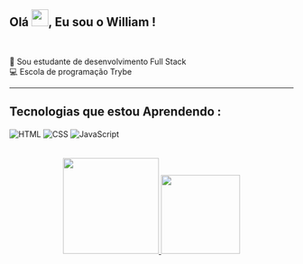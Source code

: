 <h2> Olá <img src="https://raw.githubusercontent.com/MartinHeinz/MartinHeinz/master/wave.gif" width="30px" height="30px">, Eu sou o William !</h2>
<br>

📖️ Sou estudante de desenvolvimento Full Stack
<br>
💻️ Escola de programação Trybe

<hr>

## Tecnologias que estou Aprendendo :

 <div style="display: inline_block">
   <img align="center" alt="HTML" src="https://img.shields.io/badge/HTML-239120?style=for-the-badge&logo=html5&logoColor=white"/>
   <img align="center" alt="CSS" src="https://img.shields.io/badge/CSS-239120?&style=for-the-badge&logo=css3&logoColor=white"/>
   <img align="center" alt="JavaScript" src="https://img.shields.io/badge/JavaScript-F7DF1E?style=for-the-badge&logo=javascript&logoColor=black"/>
 </div>


<br>
<br>
<div align="center">
  <a href="https://github.com/WilliamNunes905">
  <img height="170em" src="https://github-readme-stats.vercel.app/api?username=WilliamNunes905&show_icons=true&theme=chartreuse-dark&show_icons=true"/>
 <img height="140em" src="https://github-readme-stats.vercel.app/api/top-langs/?username=WilliamNunes905&layout=compact&langs_count=7&theme=chartreuse-dark&show_icons=true"/>
</div>
         
          
       
   
    
                
